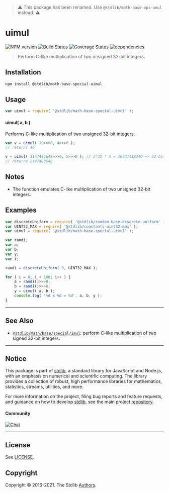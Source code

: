 > :warning: This package has been renamed. Use `@stdlib/math-base-ops-umul` instead. :warning:

<!--

@license Apache-2.0

Copyright (c) 2018 The Stdlib Authors.

Licensed under the Apache License, Version 2.0 (the "License");
you may not use this file except in compliance with the License.
You may obtain a copy of the License at

   http://www.apache.org/licenses/LICENSE-2.0

Unless required by applicable law or agreed to in writing, software
distributed under the License is distributed on an "AS IS" BASIS,
WITHOUT WARRANTIES OR CONDITIONS OF ANY KIND, either express or implied.
See the License for the specific language governing permissions and
limitations under the License.

-->

# uimul

[![NPM version][npm-image]][npm-url] [![Build Status][test-image]][test-url] [![Coverage Status][coverage-image]][coverage-url] [![dependencies][dependencies-image]][dependencies-url]

> Perform C-like multiplication of two unsigned 32-bit integers.

<section class="intro">

</section>

<!-- /.intro -->

<section class="installation">

## Installation

```bash
npm install @stdlib/math-base-special-uimul
```

</section>

<section class="usage">

## Usage

```javascript
var uimul = require( '@stdlib/math-base-special-uimul' );
```

#### uimul( a, b )

Performs C-like multiplication of two unsigned 32-bit integers.

```javascript
var v = uimul( 10>>>0, 4>>>0 );
// returns 40

v = uimul( 2147483648>>>0, 5>>>0 ); // 2^31 * 5 = 10737418240 => 32-bit integer overflow
// returns 2147483648
```

</section>

<!-- /.usage -->

<!-- Package usage notes. Make sure to keep an empty line after the `section` element and another before the `/section` close. -->

<section class="notes">

## Notes

-   The function emulates C-like multiplication of two unsigned 32-bit integers.

</section>

<!-- /.notes -->

<section class="examples">

## Examples

<!-- eslint no-undef: "error" -->

```javascript
var discreteUniform = require( '@stdlib/random-base-discrete-uniform' ).factory;
var UINT32_MAX = require( '@stdlib/constants-uint32-max' );
var uimul = require( '@stdlib/math-base-special-uimul' );

var randi;
var a;
var b;
var y;
var i;

randi = discreteUniform( 0, UINT32_MAX );

for ( i = 0; i < 100; i++ ) {
    a = randi()>>>0;
    b = randi()>>>0;
    y = uimul( a, b );
    console.log( '%d x %d = %d', a, b, y );
}
```

</section>

<!-- /.examples -->

<!-- Section for related `stdlib` packages. Do not manually edit this section, as it is automatically populated. -->

<section class="related">

* * *

## See Also

-   <span class="package-name">[`@stdlib/math/base/special/imul`][@stdlib/math/base/special/imul]</span><span class="delimiter">: </span><span class="description">perform C-like multiplication of two signed 32-bit integers.</span>

</section>

<!-- /.related -->

<!-- Section for all links. Make sure to keep an empty line after the `section` element and another before the `/section` close. -->


<section class="main-repo" >

* * *

## Notice

This package is part of [stdlib][stdlib], a standard library for JavaScript and Node.js, with an emphasis on numerical and scientific computing. The library provides a collection of robust, high performance libraries for mathematics, statistics, streams, utilities, and more.

For more information on the project, filing bug reports and feature requests, and guidance on how to develop [stdlib][stdlib], see the main project [repository][stdlib].

#### Community

[![Chat][chat-image]][chat-url]

---

## License

See [LICENSE][stdlib-license].


## Copyright

Copyright &copy; 2016-2021. The Stdlib [Authors][stdlib-authors].

</section>

<!-- /.stdlib -->

<!-- Section for all links. Make sure to keep an empty line after the `section` element and another before the `/section` close. -->

<section class="links">

[npm-image]: http://img.shields.io/npm/v/@stdlib/math-base-special-uimul.svg
[npm-url]: https://npmjs.org/package/@stdlib/math-base-special-uimul

[test-image]: https://github.com/stdlib-js/math-base-special-uimul/actions/workflows/test.yml/badge.svg
[test-url]: https://github.com/stdlib-js/math-base-special-uimul/actions/workflows/test.yml

[coverage-image]: https://img.shields.io/codecov/c/github/stdlib-js/math-base-special-uimul/main.svg
[coverage-url]: https://codecov.io/github/stdlib-js/math-base-special-uimul?branch=main

[dependencies-image]: https://img.shields.io/david/stdlib-js/math-base-special-uimul.svg
[dependencies-url]: https://david-dm.org/stdlib-js/math-base-special-uimul/main

[chat-image]: https://img.shields.io/gitter/room/stdlib-js/stdlib.svg
[chat-url]: https://gitter.im/stdlib-js/stdlib/

[stdlib]: https://github.com/stdlib-js/stdlib

[stdlib-authors]: https://github.com/stdlib-js/stdlib/graphs/contributors

[stdlib-license]: https://raw.githubusercontent.com/stdlib-js/math-base-special-uimul/main/LICENSE

<!-- <related-links> -->

[@stdlib/math/base/special/imul]: https://github.com/stdlib-js/math-base-special-imul

<!-- </related-links> -->

</section>

<!-- /.links -->
